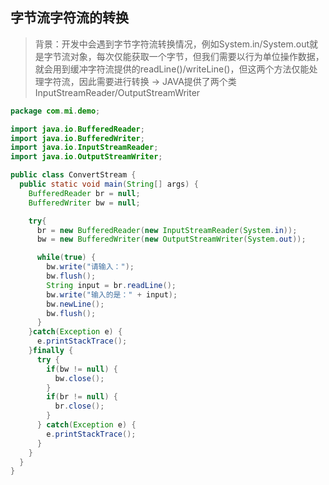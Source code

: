 ## 字节流字符流的转换
> 背景：开发中会遇到字节字符流转换情况，例如System.in/System.out就是字节流对象，每次仅能获取一个字节，但我们需要以行为单位操作数据，就会用到缓冲字符流提供的readLine()/writeLine()，但这两个方法仅能处理字符流，因此需要进行转换 -> JAVA提供了两个类InputStreamReader/OutputStreamWriter

```java
package com.mi.demo;

import java.io.BufferedReader;
import java.io.BufferedWriter;
import java.io.InputStreamReader;
import java.io.OutputStreamWriter;

public class ConvertStream {
  public static void main(String[] args) {
    BufferedReader br = null;
    BufferedWriter bw = null;

    try{
      br = new BufferedReader(new InputStreamReader(System.in));
      bw = new BufferedWriter(new OutputStreamWriter(System.out));

      while(true) {
        bw.write("请输入：");
        bw.flush();
        String input = br.readLine();
        bw.write("输入的是：" + input);
        bw.newLine();
        bw.flush();
      }
    }catch(Exception e) {
      e.printStackTrace();
    }finally {
      try {
        if(bw != null) {
          bw.close();
        }
        if(br != null) {
          br.close();
        }
      } catch(Exception e) {
        e.printStackTrace();
      }
    }
  }
}
```